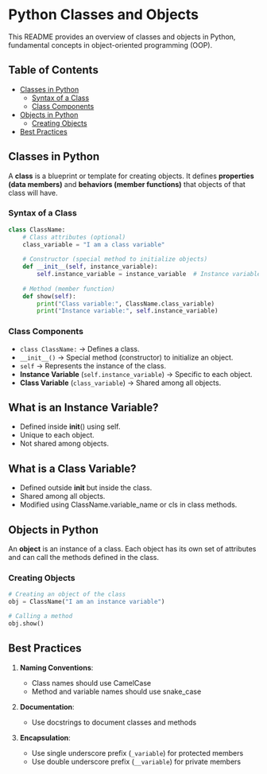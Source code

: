 # Python Classes and Objects

This README provides an overview of classes and objects in Python, fundamental concepts in object-oriented programming (OOP).

## Table of Contents
- [Classes in Python](#classes-in-python)
  - [Syntax of a Class](#syntax-of-a-class)
  - [Class Components](#class-components)
- [Objects in Python](#objects-in-python)
  - [Creating Objects](#creating-objects)
- [Best Practices](#best-practices)


## Classes in Python

A **class** is a blueprint or template for creating objects. It defines **properties (data members)** and **behaviors (member functions)** that objects of that class will have.

### Syntax of a Class

```python
class ClassName:
    # Class attributes (optional)
    class_variable = "I am a class variable"
    
    # Constructor (special method to initialize objects)
    def __init__(self, instance_variable):
        self.instance_variable = instance_variable  # Instance variable
        
    # Method (member function)
    def show(self):
        print("Class variable:", ClassName.class_variable)
        print("Instance variable:", self.instance_variable)
```

### Class Components

* `class ClassName:` → Defines a class.
* `__init__()` → Special method (constructor) to initialize an object.
* `self` → Represents the instance of the class.
* **Instance Variable** (`self.instance_variable`) → Specific to each object.
* **Class Variable** (`class_variable`) → Shared among all objects.

## What is an Instance Variable?
* Defined inside __init__() using self.
* Unique to each object.
* Not shared among objects.

## What is a Class Variable?
* Defined outside __init__ but inside the class.
* Shared among all objects.
* Modified using ClassName.variable_name or cls in class methods.

## Objects in Python

An **object** is an instance of a class. Each object has its own set of attributes and can call the methods defined in the class.

### Creating Objects

```python
# Creating an object of the class
obj = ClassName("I am an instance variable")

# Calling a method
obj.show()
```


## Best Practices

1. **Naming Conventions**:
   - Class names should use CamelCase
   - Method and variable names should use snake_case

2. **Documentation**:
   - Use docstrings to document classes and methods

3. **Encapsulation**:
   - Use single underscore prefix (`_variable`) for protected members
   - Use double underscore prefix (`__variable`) for private members

